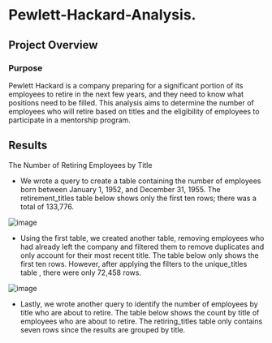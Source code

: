 # Pewlett-Hackard-Analysis.

## Project Overview

### Purpose

Pewlett Hackard is a company preparing for a significant portion of its employees to retire in the next few years, and they need to know what positions need to be filled. This analysis aims to determine the number of employees who will retire based on titles and the eligibility of employees to participate in a mentorship program.

## Results

The Number of Retiring Employees by Title

  - We wrote a query to create a table containing the number of employees born between January 1, 1952, and December 31, 1955. The retirement_titles table below shows only the first ten rows; there was a total of 133,776.

   ![image](https://user-images.githubusercontent.com/117063056/218627832-e3a1918b-d148-4ffe-a887-7935ae3ae290.png)

  -  Using the first table, we created another table, removing employees who had already left the company and filtered them to remove duplicates and only account for their most recent title. The table below only shows the first ten rows. However, after applying the filters to the unique_titles table , there were only 72,458 rows. 
  
   ![image](https://user-images.githubusercontent.com/117063056/218628884-fcdfcb40-2c6b-426f-9706-b348247fc66b.png) 
   
  - Lastly, we wrote another query to identify the number of employees by title who are about to retire. The table below shows the count by title of employees who are about to retire. The retiring_titles table only contains seven rows since the results are grouped by title.
  
